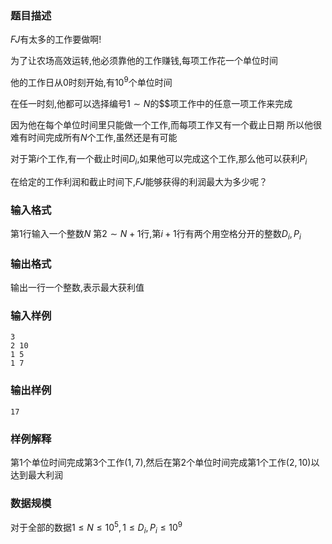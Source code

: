 ### 题目描述
$FJ$有太多的工作要做啊!

为了让农场高效运转,他必须靠他的工作赚钱,每项工作花一个单位时间

他的工作日从$0$时刻开始,有$10^9$个单位时间

在任一时刻,他都可以选择编号$1 \sim N$的$$项工作中的任意一项工作来完成

因为他在每个单位时间里只能做一个工作,而每项工作又有一个截止日期
所以他很难有时间完成所有$N$个工作,虽然还是有可能

对于第$i$个工作,有一个截止时间$D_i$,如果他可以完成这个工作,那么他可以获利$P_i$

在给定的工作利润和截止时间下,$FJ$能够获得的利润最大为多少呢？

### 输入格式
第$1$行输入一个整数$N$
第$2 \sim N+1$行,第$i+1$行有两个用空格分开的整数$D_i,P_i$
### 输出格式
输出一行一个整数,表示最大获利值
### 输入样例
```
3
2 10
1 5
1 7
```
### 输出样例
```
17
```
### 样例解释
第$1$个单位时间完成第$3$个工作$(1,7)$,然后在第$2$个单位时间完成第$1$个工作$(2,10)$以达到最大利润

### 数据规模
对于全部的数据$1 \leq N \leq 10^5,1 \leq D_i,P_i \leq 10^9$